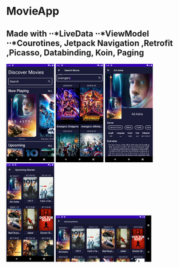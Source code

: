 # MovieApp


<h2> Made with 
   ⋅⋅*LiveData 
   ⋅⋅*ViewModel 
   ⋅⋅*Courotines, Jetpack Navigation ,Retrofit ,Picasso, Databinding, Koin, Paging</h2>

<p float="left">
   <img src="https://github.com/emreerkahraman/MovieApp/blob/master/art/11.png" width="25%" height="25%">
   <img src="https://github.com/emreerkahraman/MovieApp/blob/master/art/12.png" width="25%" height="25%">
   <img src="https://github.com/emreerkahraman/MovieApp/blob/master/art/13.png" width="25%" height="25%">
   <img src="https://github.com/emreerkahraman/MovieApp/blob/master/art/14.png" width="25%" height="25%">
   <img src="https://github.com/emreerkahraman/MovieApp/blob/master/art/15.png" width="50%" height="50%">
   
   
</p>


